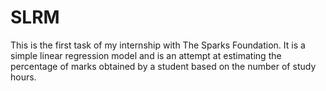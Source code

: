 # SLRM
This is the first task of my internship with The Sparks Foundation.
It is a simple linear regression model and is an attempt at estimating the percentage of marks obtained by a student based on the number of study hours.
